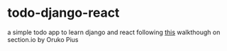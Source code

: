 # todo-django-react
a simple todo app to learn django and react following [this](https://www.section.io/engineering-education/react-and-django-rest-framework/) walkthough on section.io by Oruko Pius
